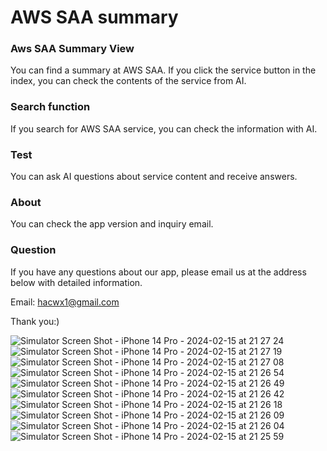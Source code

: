 # AWS SAA summary

### Aws SAA Summary View
You can find a summary at AWS SAA. If you click the service button in the index, you can check the contents of the service from AI.

### Search function
If you search for AWS SAA service, you can check the information with AI.

### Test
You can ask AI questions about service content and receive answers.

### About
You can check the app version and inquiry email.

### Question
If you have any questions about our app, please email us at the address below with detailed information.

Email: hacwx1@gmail.com

Thank you:)


![Simulator Screen Shot - iPhone 14 Pro - 2024-02-15 at 21 27 24](https://github.com/hachanghyun/awsSaaSummary/assets/33058284/8958f6d4-814e-4345-b54a-8a36719f7374)
![Simulator Screen Shot - iPhone 14 Pro - 2024-02-15 at 21 27 19](https://github.com/hachanghyun/awsSaaSummary/assets/33058284/747d5b5e-8616-4f6b-b094-b627f54671de)
![Simulator Screen Shot - iPhone 14 Pro - 2024-02-15 at 21 27 08](https://github.com/hachanghyun/awsSaaSummary/assets/33058284/01909bdd-c485-434d-9d9d-def0f97aaa37)
![Simulator Screen Shot - iPhone 14 Pro - 2024-02-15 at 21 26 54](https://github.com/hachanghyun/awsSaaSummary/assets/33058284/1651c2d8-c095-4056-a432-2000b709ebed)
![Simulator Screen Shot - iPhone 14 Pro - 2024-02-15 at 21 26 49](https://github.com/hachanghyun/awsSaaSummary/assets/33058284/22ebca10-0277-4c93-87cf-1f99d3ce4614)
![Simulator Screen Shot - iPhone 14 Pro - 2024-02-15 at 21 26 42](https://github.com/hachanghyun/awsSaaSummary/assets/33058284/56ec9078-062b-43f8-a191-a9072ad473ad)
![Simulator Screen Shot - iPhone 14 Pro - 2024-02-15 at 21 26 18](https://github.com/hachanghyun/awsSaaSummary/assets/33058284/2c6cee97-635d-47cc-8c4b-d03ff584d525)
![Simulator Screen Shot - iPhone 14 Pro - 2024-02-15 at 21 26 09](https://github.com/hachanghyun/awsSaaSummary/assets/33058284/e54cff69-06cc-4349-9a4f-bb2e6c0661a5)
![Simulator Screen Shot - iPhone 14 Pro - 2024-02-15 at 21 26 04](https://github.com/hachanghyun/awsSaaSummary/assets/33058284/d7d6186a-c27b-4aff-b22e-e72e8ef24487)
![Simulator Screen Shot - iPhone 14 Pro - 2024-02-15 at 21 25 59](https://github.com/hachanghyun/awsSaaSummary/assets/33058284/eb90dd08-122c-4beb-ab9e-958d51da1165)

